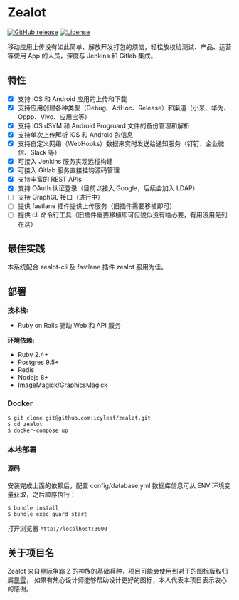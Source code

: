 # Zealot

[![GitHub release](https://img.shields.io/github/release/icyleaf/zealot.svg)](https://github.com/icyleaf/zealot/releases)
[![License](https://img.shields.io/github/license/icyleaf/zealot)](LICENSE)

移动应用上传没有如此简单、解放开发打包的烦恼，轻松放权给测试、产品、运营等使用 App 的人员，深度与 Jenkins 和 Gitlab 集成。

## 特性

- [x] 支持 iOS 和 Android 应用的上传和下载
- [x] 支持应用创建各种类型（Debug、AdHoc、Release）和渠道（小米、华为、Oppp、Vivo、应用宝等）
- [x] 支持 iOS dSYM 和 Android Progruard 文件的备份管理和解析
- [x] 支持单次上传解析 iOS 和 Android 包信息
- [x] 支持自定义网络（WebHooks）数据来实时发送给通知服务（钉钉、企业微信、Slack 等）
- [x] 可接入 Jenkins 服务实现远程构建
- [x] 可接入 Gitlab 服务直接挂钩源码管理
- [x] 支持丰富的 REST APIs
- [x] 支持 OAuth 认证登录（目前以接入 Google，后续会加入 LDAP）
- [ ] 支持 GraphGL 接口（进行中）
- [ ] 提供 fastlane 插件提供上传服务（旧插件需要移植即可）
- [ ] 提供 cli 命令行工具（旧插件需要移植即可但貌似没有啥必要，有用没用先列在这）

## 最佳实践

本系统配合 zealot-cli 及 fastlane 插件 zealot 服用为佳。

## 部署

**技术栈:**

- Ruby on Rails 驱动 Web 和 API 服务

**环境依赖:**

- Ruby 2.4+
- Postgres 9.5+
- Redis
- Nodejs 8+
- ImageMagick/GraphicsMagick

### Docker

```
$ git clone git@github.com:icyleaf/zealot.git
$ cd zealot
$ docker-compose up
```

### 本地部署

#### 源码

安装完成上面的依赖后，配置 config/database.yml 数据库信息可从 ENV 环境变量获取，之后顺序执行：

```
$ bundle install
$ bundle exec guard start
```

打开浏览器 `http://localhost:3000`

## 关于项目名

Zealot 来自星际争霸 2 的神族的基础兵种，项目可能会使用到对于的图标版权归属[暴雪](https://www.blizzard.com)，
如果有热心设计师能够帮助设计更好的图标，本人代表本项目表示衷心的感谢。